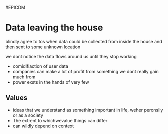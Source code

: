 #EPICDM 

# Data leaving the house

blindly agree to tos when data could be collected from inside the house and then sent to some unknown location

we dont notice the data flows around us until they stop working

- comidifiaction of user data
- companies can make a lot of profit from something we dont really gain much from
- power exsts in the hands of very few


## Values
- ideas that we understand as something important in life, weher peronslly or as a society
- The extrent to whichwevalue things can differ
- can wildly depend on context